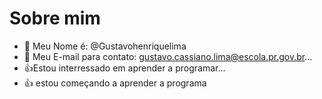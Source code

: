 # Sobre mim
- 👋 Meu Nome é: @Gustavohenriquelima
- 👀 Meu E-mail para contato: gustavo.cassiano.lima@escola.pr.gov.br...
- 👍Estou interressado em aprender a programar...
- :+1: estou começando a aprender a programa
<!---
Gustavohenriquelima/Gustavohenriquelima is a ✨ special ✨ repository because its `README.md` (this file) appears on your GitHub profile.
You can click the Preview link to take a look at your changes.
--->
